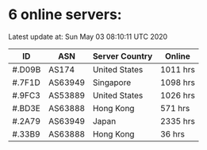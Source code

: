 # 6 online servers:

Latest update at: Sun May 03 08:10:11 UTC 2020

| ID | ASN | Server Country | Online |
| -- | --- | -------------- | ------ |
| #.D09B | AS174 | United States | 1011 hrs |
| #.7F1D | AS63949 | Singapore | 1098 hrs |
| #.9FC3 | AS53889 | United States | 1026 hrs |
| #.BD3E | AS63888 | Hong Kong | 571 hrs |
| #.2A79 | AS63949 | Japan | 2335 hrs |
| #.33B9 | AS63888 | Hong Kong | 36 hrs |

